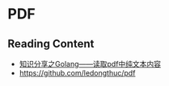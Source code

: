 # PDF

## Reading Content
* [知识分享之Golang——读取pdf中纯文本内容](https://cloud.tencent.com/developer/article/1930453)
* <https://github.com/ledongthuc/pdf>
